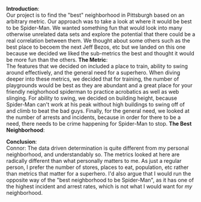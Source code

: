 **Introduction**: <br>
    Our project is to find the "best" neighborhood in Pittsburgh based on an arbitrary metric. Our approach was to take a look at where it would be best to be Spider-Man. We wanted something fun that would look into many otherwise unrelated data sets and explore the potential that there could be a real correlation between them. We thought about some others such as the best place to becoem the next Jeff Bezos, etc but we landed on this one because we decided we liked the sub-metrics the best and thought it would be more fun than the others.
**The Metric**: <br>
    The features that we decided on included a place to train, ability to swing around effectively, and the general need for a superhero. When diving deeper into these metrics, we decided that for training, the number of playgrounds would be best as they are abundant and a great place for your friendly neighorhood spiderman to practice acrobatics as well as web slinging. For ability to swing, we decided on building height, because Spider-Man can't work at his peak without high buildings to swing off of and climb to beat the bad guys. Finally, for the general need, we looked at the number of arrests and incidents, because in order for there to be a need, there needs to be crime happening for Spider-Man to stop.
**The Best Neighborhood**: <br>
    
**Conclusion**: <br>
    Connor: The data driven determination is quite different from my personal neighborhood, and understandably so. The metrics looked at here are radically different than what personally matters to me. As just a regular person, I prefer the number of stores, places to eat, population, etc rather than metrics that matter for a superhero. I'd also argue that I would run the opposite way of the "best neighborhood to be Spider-Man", as it has one of the highest incident and arrest rates, which is not what I would want for *my* neighborhood.